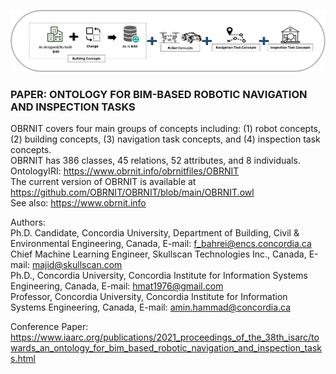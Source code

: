 ![alt tag](https://raw.githubusercontent.com/OBRNIT/OBRNIT/main/Files/Host/OBRNIT.png)

### PAPER: ONTOLOGY FOR BIM-BASED ROBOTIC NAVIGATION AND INSPECTION TASKS

OBRNIT covers four main groups of concepts including: (1) robot concepts, (2) building concepts, (3) navigation task concepts, and (4) inspection task concepts. <br />
OBRNIT has 386 classes, 45 relations, 52 attributes, and 8 individuals. <br />
OntologyIRI: https://www.obrnit.info/obrnitfiles/OBRNIT <br />
The current version of OBRNIT is available at https://github.com/OBRNIT/OBRNIT/blob/main/OBRNIT.owl <br />
See also: https://www.obrnit.info <br />

Authors: <br />
Ph.D. Candidate, Concordia University, Department of Building, Civil & Environmental Engineering, Canada, E-mail: f_bahrei@encs.concordia.ca <br />
Chief Machine Learning Engineer, Skullscan Technologies Inc., Canada, E-mail: majid@skullscan.com <br />
Ph.D., Concordia University, Concordia Institute for Information Systems Engineering, Canada, E-mail: hmat1976@gmail.com <br />
Professor, Concordia University, Concordia Institute for Information Systems Engineering, Canada, E-mail: amin.hammad@concordia.ca <br />

Conference Paper: https://www.iaarc.org/publications/2021_proceedings_of_the_38th_isarc/towards_an_ontology_for_bim_based_robotic_navigation_and_inspection_tasks.html <br />


<meta name="google-site-verification" content="Nljg_ZFrcBJ_31mnWOZyGjkBYIdMUXIoeYYrpUBO3e0" />
<!--
**OBRNIT/OBRNIT** is a ✨ _special_ ✨ repository because its `README.md` (this file) appears on your GitHub profile.

Here are some ideas to get you started:

- 🔭 I’m currently working on ...
- 🌱 I’m currently learning ...
- 👯 I’m looking to collaborate on ...
- 🤔 I’m looking for help with ...
- 💬 Ask me about ...
- 📫 How to reach me: ...
- 😄 Pronouns: ...
- ⚡ Fun fact: ...
-->
